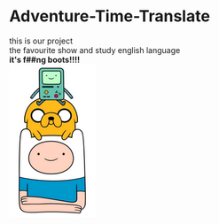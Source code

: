# Adventure-Time-Translate  
this is our project  
the favourite show and study english language  
__it's f##ng boots!!!!__  
![](/img/readmeimg.png)
